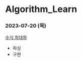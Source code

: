 # Algorithm_Learn
### 2023-07-20 (목)
[수식 최대화](https://school.programmers.co.kr/learn/courses/30/lessons/67257)
- 파싱
- 구현
